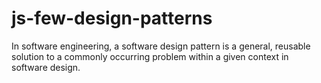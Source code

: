 # js-few-design-patterns
In software engineering, a software design pattern is a general, reusable solution to a commonly occurring problem within a given context in software design. 
